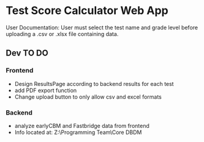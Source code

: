 # Test Score Calculator Web App
User Documentation:
    User must select the test name and grade level before uploading a .csv or .xlsx file containing data. 

## **Dev TO DO**
### Frontend
* Design ResultsPage according to backend results for each test
* add PDF export function
* Change upload button to only allow csv and excel formats

### Backend
* analyze earlyCBM and Fastbridge data from frontend
* Info located at: Z:\Programming Team\Core DBDM

